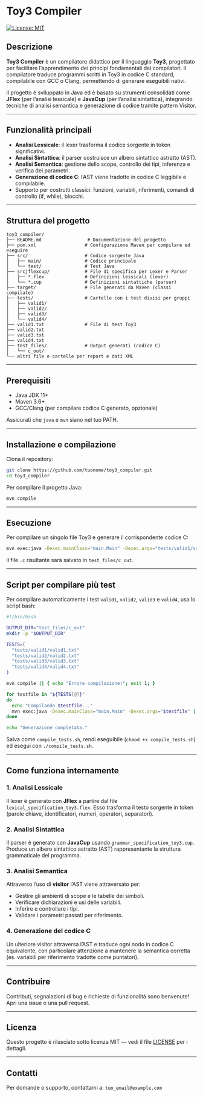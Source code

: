 
# Toy3 Compiler

[![License: MIT](https://img.shields.io/badge/License-MIT-yellow.svg)](https://opensource.org/licenses/MIT)

## Descrizione

**Toy3 Compiler** è un compilatore didattico per il linguaggio **Toy3**, progettato per facilitare l’apprendimento dei principi fondamentali dei compilatori. Il compilatore traduce programmi scritti in Toy3 in codice C standard, compilabile con GCC o Clang, permettendo di generare eseguibili nativi.

Il progetto è sviluppato in Java ed è basato su strumenti consolidati come **JFlex** (per l’analisi lessicale) e **JavaCup** (per l’analisi sintattica), integrando tecniche di analisi semantica e generazione di codice tramite pattern Visitor.

---

## Funzionalità principali

- **Analisi Lessicale**: il lexer trasforma il codice sorgente in token significativi.
- **Analisi Sintattica**: il parser costruisce un albero sintattico astratto (AST).
- **Analisi Semantica**: gestione dello scope, controllo dei tipi, inferenza e verifica dei parametri.
- **Generazione di codice C**: l’AST viene tradotto in codice C leggibile e compilabile.
- Supporto per costrutti classici: funzioni, variabili, riferimenti, comandi di controllo (if, while), blocchi.

---

## Struttura del progetto

```
toy3_compiler/
├── README.md                 # Documentazione del progetto
├── pom.xml                  # Configurazione Maven per compilare ed eseguire
├── src/                     # Codice sorgente Java
│   ├── main/                # Codice principale
│   └── test/                # Test Java
├── srcjflexcup/             # File di specifica per Lexer e Parser
│   ├── *.flex               # Definizioni lessicali (lexer)
│   └── *.cup                # Definizioni sintattiche (parser)
├── target/                  # File generati da Maven (classi compilate)
├── tests/                   # Cartelle con i test divisi per gruppi
│   ├── valid1/
│   ├── valid2/
│   ├── valid3/
│   └── valid4/
├── valid1.txt               # File di test Toy3
├── valid2.txt
├── valid3.txt
├── valid4.txt
├── test_files/              # Output generati (codice C)
│   └── c_out/
└── altri file e cartelle per report e dati XML
```

---

## Prerequisiti

- Java JDK 11+  
- Maven 3.6+  
- GCC/Clang (per compilare codice C generato, opzionale)  

Assicurati che `java` e `mvn` siano nel tuo PATH.

---

## Installazione e compilazione

Clona il repository:

```bash
git clone https://github.com/tuonome/toy3_compiler.git
cd toy3_compiler
```

Per compilare il progetto Java:

```bash
mvn compile
```

---

## Esecuzione

Per compilare un singolo file Toy3 e generare il corrispondente codice C:

```bash
mvn exec:java -Dexec.mainClass="main.Main" -Dexec.args="tests/valid1/valid1.txt"
```

Il file `.c` risultante sarà salvato in `test_files/c_out`.

---

## Script per compilare più test

Per compilare automaticamente i test `valid1`, `valid2`, `valid3` e `valid4`, usa lo script bash:

```bash
#!/bin/bash

OUTPUT_DIR="test_files/c_out"
mkdir -p "$OUTPUT_DIR"

TESTS=(
  "tests/valid1/valid1.txt"
  "tests/valid2/valid2.txt"
  "tests/valid3/valid3.txt"
  "tests/valid4/valid4.txt"
)

mvn compile || { echo "Errore compilazione!"; exit 1; }

for testfile in "${TESTS[@]}"
do
  echo "Compilando $testfile..."
  mvn exec:java -Dexec.mainClass="main.Main" -Dexec.args="$testfile" || echo "Errore su $testfile"
done

echo "Generazione completata."
```

Salva come `compile_tests.sh`, rendi eseguibile (`chmod +x compile_tests.sh`) ed esegui con `./compile_tests.sh`.

---

## Come funziona internamente

### 1. Analisi Lessicale

Il lexer è generato con **JFlex** a partire dal file `lexical_specification_toy3.flex`. Esso trasforma il testo sorgente in token (parole chiave, identificatori, numeri, operatori, separatori).

### 2. Analisi Sintattica

Il parser è generato con **JavaCup** usando `grammar_specification_toy3.cup`. Produce un albero sintattico astratto (AST) rappresentante la struttura grammaticale del programma.

### 3. Analisi Semantica

Attraverso l’uso di **visitor** l’AST viene attraversato per:

- Gestire gli ambienti di scope e le tabelle dei simboli.
- Verificare dichiarazioni e usi delle variabili.
- Inferire e controllare i tipi.
- Validare i parametri passati per riferimento.

### 4. Generazione del codice C

Un ulteriore visitor attraversa l’AST e traduce ogni nodo in codice C equivalente, con particolare attenzione a mantenere la semantica corretta (es. variabili per riferimento tradotte come puntatori).

---

## Contribuire

Contributi, segnalazioni di bug e richieste di funzionalità sono benvenute!  
Apri una issue o una pull request.

---

## Licenza

Questo progetto è rilasciato sotto licenza MIT — vedi il file [LICENSE](LICENSE) per i dettagli.

---

## Contatti

Per domande o supporto, contattami a: `tuo_email@example.com`
